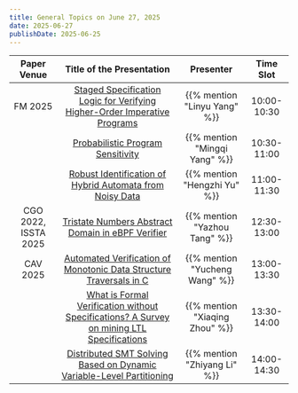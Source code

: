 ```yaml
---
title: General Topics on June 27, 2025
date: 2025-06-27
publishDate: 2025-06-25
---
```



|     Paper Venue      |                                                Title of the Presentation                                                |           Presenter            |  Time Slot  |
| :------------------: | :---------------------------------------------------------------------------------------------------------------------: | :----------------------------: | :---------: |
|       FM 2025        |          [Staged Specification Logic for Verifying Higher-Order Imperative Programs](/seminar/25-05-27/linyu/)          |  {{% mention "Linyu Yang" %}}  | 10:00-10:30 |
|                      |                             [Probabilistic Program Sensitivity](/seminar/25-05-27/mingqi/)                              | {{% mention "Mingqi Yang" %}}  | 10:30-11:00 |
|                      |                 [Robust Identification of Hybrid Automata from Noisy Data](/seminar/25-05-27/hengzhi/)                  |  {{% mention "Hengzhi Yu" %}}  | 11:00-11:30 |
| CGO 2022, ISSTA 2025 |                     [Tristate Numbers Abstract Domain in eBPF Verifier](/seminar/25-05-27/yazhou/)                      | {{% mention "Yazhou Tang" %}}  | 12:30-13:00 |
|       CAV 2025       |            [Automated Verification of Monotonic Data Structure Traversals in C](/seminar/25-05-27/yucheng/)             | {{% mention "Yucheng Wang" %}} | 13:00-13:30 |
|                      | [What is Formal Verification without Specifications? A Survey on mining LTL Specifications](/seminar/25-05-27/xiaqing/) | {{% mention "Xiaqing Zhou" %}} | 13:30-14:00 |
|                      |           [Distributed SMT Solving Based on Dynamic Variable-Level Partitioning](/seminar/25-05-27/zhiyang/)            |  {{% mention "Zhiyang Li" %}}  | 14:00-14:30 |


<!--more-->
